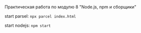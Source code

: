 Практическая работа по модулю 8 "Node.js, npm и сборщики"

start parsel: ```npx parcel index.html```

start nodejs: ```npm start```
